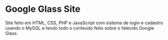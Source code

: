 # Google Glass Site
Site feito em HTML, CSS, PHP e JavaScript com sistema de login e cadastro usando o MySQL e tendo todo o conteúdo feito sobre o falecido Google Glass.
